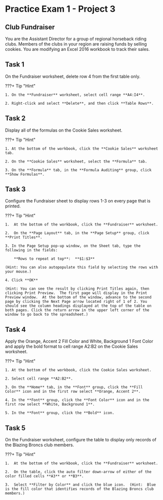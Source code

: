 # Practice Exam 1 - Project 3

## Club Fundraiser

You are the Assistant Director for a group of regional horseback riding clubs. Members of the clubs in your region are raising funds by selling cookies. You are modifying an Excel 2016 workbook to track their sales.

## Task 1
 
On the Fundraiser worksheet, delete row 4 from the first table only.

???+ Tip "Hint"

    1. On the **Fundraiser** worksheet, select cell range **A4:I4**.

    2. Right-click and select **Delete**, and then click **Table Rows**. 

## Task 2

Display all of the formulas on the Cookie Sales worksheet.

???+ Tip "Hint"

    1. At the bottom of the workbook, click the **Cookie Sales** worksheet tab.

    2. On the **Cookie Sales** worksheet, select the **Formula** tab.

    3. On the **Formula** tab, in the **Formula Auditing** group, click **Show Formulas**.

## Task 3

Configure the Fundraiser sheet to display rows 1-3 on every page that is printed.

???+ Tip "Hint"

    1.  At the bottom of the workbook, click the **Fundraiser** worksheet.

    2.  On the **Page Layout** tab, in the **Page Setup** group, click **Print Titles**. 

    3. In the Page Setup pop-up window, on the Sheet tab, type the following in the fields:
        
        **Rows to repeat at top**:  **$1:$3**

    (Hint: You can also autopopulate this field by selecting the rows with your mouse.)

    4. Click **OK**

    (Hint: You can see the result by clicking Print Titles again, then clicking Print Preview.  The first page will display in the Print Preview window.  At the bottom of the window, advance to the second page by clicking the Next Page arrow located right of 1 of 2. You should see the column headings displayed at the top of the table on both pages. Click the return arrow in the upper left corner of the window to go back to the spreadsheet.)
 
## Task 4

Apply the Orange, Accent 2 Fill Color and White, Background 1 Font Color and apply the bold format to cell range A2:B2 on the Cookie Sales worksheet.

???+ Tip "Hint"

    1. At the bottom of the workbook, click the Cookie Sales worksheet.

    2. Select cell range **A2:B2**. 

    3. On the **Home** tab, in the **Font** group, click the **Fill Color** icon and in the first row select **Orange, Accent 2**. 

    4. In the **Font** group, click the **Font Color** icon and in the first row select **White, Background 1**.

    5. In the **Font** group, click the **Bold** icon.

## Task 5

On the Fundraiser worksheet, configure the table to display only records of the Blazing Broncs club members.

???+ Tip "Hint"

    1.  At the bottom of the workbook, click the **Fundraiser** worksheet.

    2.  On the table, click the auto filter down-arrow of either of the color filled cells **A3** or **B3**.  

    3.  Select **Filter by Color** and click the blue icon.  (Hint:  Blue is the fill color that identifies records of the Blazing Broncs club members.)
